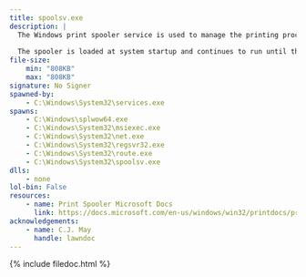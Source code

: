 ```yaml
---
title: spoolsv.exe
description: |
  The Windows print spooler service is used to manage the printing process. This includes retrieving the location of the correct printer driver, loading that driver, spooling high-level function calls into a print job, scheduling the print job for printing, and so on.
  
  The spooler is loaded at system startup and continues to run until the operating system is shut down.
file-size:
    min: "808KB"
    max: "808KB"
signature: No Signer
spawned-by:
    - C:\Windows\System32\services.exe
spawns:
    - C:\Windows\splwow64.exe
    - C:\Windows\System32\msiexec.exe
    - C:\Windows\System32\net.exe
    - C:\Windows\System32\regsvr32.exe
    - C:\Windows\System32\route.exe
    - C:\Windows\System32\spoolsv.exe
dlls:
    - none
lol-bin: False
resources:
    - name: Print Spooler Microsoft Docs
      link: https://docs.microsoft.com/en-us/windows/win32/printdocs/print-spooler
acknowledgements:
    - name: C.J. May
      handle: lawndoc
---
```


{% include filedoc.html %}
